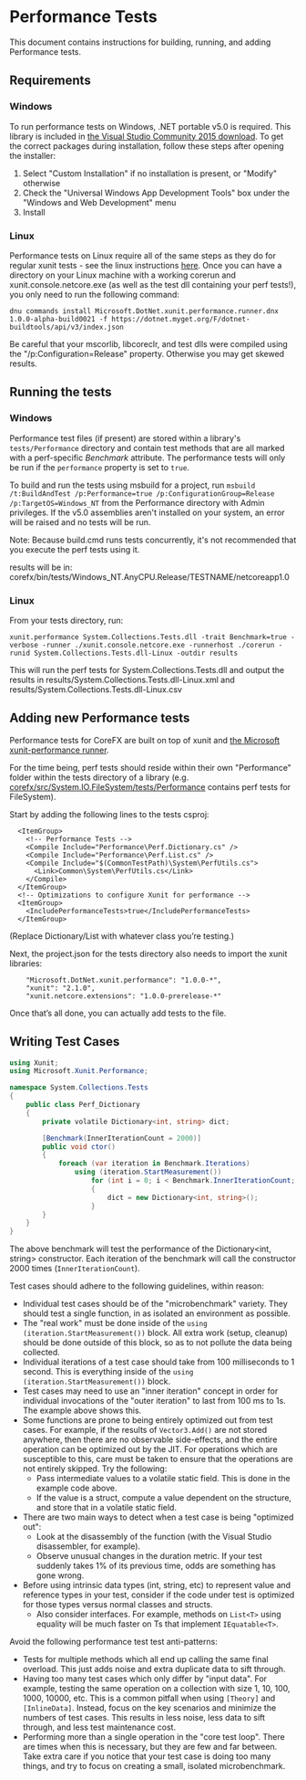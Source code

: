 ﻿Performance Tests
======================

This document contains instructions for building, running, and adding Performance tests. 

Requirements
--------------------
### Windows
To run performance tests on Windows, .NET portable v5.0 is required. This library is included in [the Visual Studio Community 2015 download](https://www.visualstudio.com/products/visual-studio-community-vs). To get the correct packages during installation, follow these steps after opening the installer:
1. Select "Custom Installation" if no installation is present, or "Modify" otherwise
2. Check the "Universal Windows App Development Tools" box under the "Windows and Web Development" menu
3. Install
### Linux
Performance tests on Linux require all of the same steps as they do for regular xunit tests - see the linux instructions [here](https://github.com/dotnet/corefx/blob/master/Documentation/building/unix-instructions.md). Once you can have a directory on your Linux machine with a working corerun and xunit.console.netcore.exe (as well as the test dll containing your perf tests!), you only need to run the following command:

`dnu commands install Microsoft.DotNet.xunit.performance.runner.dnx 1.0.0-alpha-build0021 -f https://dotnet.myget.org/F/dotnet-buildtools/api/v3/index.json`

Be careful that your mscorlib, libcoreclr, and test dlls were compiled using the "/p:Configuration=Release" property. Otherwise you may get skewed results.

Running the tests
-----------
### Windows
Performance test files (if present) are stored within a library's ```tests/Performance``` directory and contain test methods that are all marked with a perf-specific *Benchmark* attribute. The performance tests will only be run if the ```performance``` property is set to ```true```.

To build and run the tests using msbuild for a project, run ```msbuild /t:BuildAndTest /p:Performance=true /p:ConfigurationGroup=Release /p:TargetOS=Windows_NT``` from the Performance directory with Admin privileges. If the v5.0 assemblies aren't installed on your system, an error will be raised and no tests will be run.

Note: Because build.cmd runs tests concurrently, it's not recommended that you execute the perf tests using it.

results will be in: corefx/bin/tests/Windows_NT.AnyCPU.Release/TESTNAME/netcoreapp1.0
### Linux
From your tests directory, run:
```
xunit.performance System.Collections.Tests.dll -trait Benchmark=true -verbose -runner ./xunit.console.netcore.exe -runnerhost ./corerun -runid System.Collections.Tests.dll-Linux -outdir results
```

This will run the perf tests for System.Collections.Tests.dll and output the results in results/System.Collections.Tests.dll-Linux.xml and results/System.Collections.Tests.dll-Linux.csv

Adding new Performance tests
-----------
Performance tests for CoreFX are built on top of xunit and [the Microsoft xunit-performance runner](https://github.com/Microsoft/xunit-performance/). 

For the time being, perf tests should reside within their own "Performance" folder within the tests directory of a library (e.g. [corefx/src/System.IO.FileSystem/tests/Performance](https://github.com/dotnet/corefx/tree/master/src/System.IO.FileSystem/tests/Performance) contains perf tests for FileSystem).

Start by adding the following lines to the tests csproj:
```
  <ItemGroup>
    <!-- Performance Tests -->
    <Compile Include="Performance\Perf.Dictionary.cs" />
    <Compile Include="Performance\Perf.List.cs" />
    <Compile Include="$(CommonTestPath)\System\PerfUtils.cs">
      <Link>Common\System\PerfUtils.cs</Link>
    </Compile>
  </ItemGroup>
  <!-- Optimizations to configure Xunit for performance -->
  <ItemGroup>
    <IncludePerformanceTests>true</IncludePerformanceTests>
  </ItemGroup>
```
(Replace Dictionary/List with whatever class you’re testing.)

Next, the project.json for the tests directory also needs to import the xunit libraries:

```
    "Microsoft.DotNet.xunit.performance": "1.0.0-*",
    "xunit": "2.1.0",  
    "xunit.netcore.extensions": "1.0.0-prerelease-*"  
```
Once that’s all done, you can actually add tests to the file.

Writing Test Cases
-----------
```C#
using Xunit;
using Microsoft.Xunit.Performance;

namespace System.Collections.Tests
{
    public class Perf_Dictionary
    {
        private volatile Dictionary<int, string> dict;

        [Benchmark(InnerIterationCount = 2000)]
        public void ctor()
        {
            foreach (var iteration in Benchmark.Iterations)
                using (iteration.StartMeasurement())
                    for (int i = 0; i < Benchmark.InnerIterationCount; i++)
                    {
                        dict = new Dictionary<int, string>();
                    }
        }
    }
}
```

The above benchmark will test the performance of the Dictionary<int, string> constructor. Each iteration of the benchmark will call the constructor 2000 times (`InnerIterationCount`).

Test cases should adhere to the following guidelines, within reason:

* Individual test cases should be of the "microbenchmark" variety. They should test a single function, in as isolated an environment as possible.
* The "real work" must be done inside of the `using (iteration.StartMeasurement())` block. All extra work (setup, cleanup) should be done outside of this block, so as to not pollute the data being collected.
* Individual iterations of a test case should take from 100 milliseconds to 1 second. This is everything inside of the `using (iteration.StartMeasurement())` block.
* Test cases may need to use an "inner iteration" concept in order for individual invocations of the "outer iteration" to last from 100 ms to 1s. The example above shows this.
* Some functions are prone to being entirely optimized out from test cases. For example, if the results of `Vector3.Add()` are not stored anywhere, then there are no observable side-effects, and the entire operation can be optimized out by the JIT. For operations which are susceptible to this, care must be taken to ensure that the operations are not entirely skipped. Try the following:
  * Pass intermediate values to a volatile static field. This is done in the example code above.
  * If the value is a struct, compute a value dependent on the structure, and store that in a volatile static field.
* There are two main ways to detect when a test case is being "optimized out":
  * Look at the disassembly of the function (with the Visual Studio disassembler, for example).
  * Observe unusual changes in the duration metric. If your test suddenly takes 1% of its previous time, odds are something has gone wrong.
* Before using intrinsic data types (int, string, etc) to represent value and reference types in your test, consider if the code under test is optimized for those types versus normal classes and structs.
  * Also consider interfaces. For example, methods on ```List<T>``` using equality will be much faster on Ts that implement  ```IEquatable<T>```.

Avoid the following performance test test anti-patterns:
* Tests for multiple methods which all end up calling the same final overload. This just adds noise and extra duplicate data to sift through.
* Having too many test cases which only differ by "input data". For example, testing the same operation on a collection with size 1, 10, 100, 1000, 10000, etc. This is a common pitfall when using `[Theory]` and `[InlineData]`. Instead, focus on the key scenarios and minimize the numbers of test cases. This results in less noise, less data to sift through, and less test maintenance cost.
* Performing more than a single operation in the "core test loop". There are times when this is necessary, but they are few and far between. Take extra care if you notice that your test case is doing too many things, and try to focus on creating a small, isolated microbenchmark.

